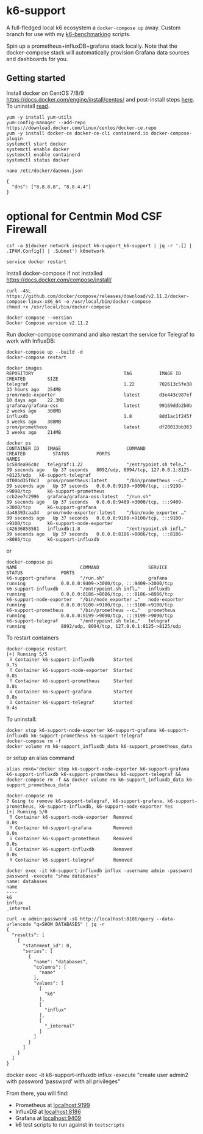# k6-support

A full-fledged local k6 ecosystem a `docker-compose up` away. Custom branch for use with my [k6-benchmarking](https://github.com/centminmod/k6-benchmarking) scripts.

Spin up a prometheus+influxDB+grafana stack locally. Note that the docker-compose stack will automatically provision Grafana data sources and dashboards for you.

## Getting started

Install docker on CentOS 7/8/9 https://docs.docker.com/engine/install/centos/ and post-install steps [here](https://docs.docker.com/engine/install/linux-postinstall/). To uninstall [read](https://docs.docker.com/engine/install/centos/#uninstall-docker-engine).

```
yum -y install yum-utils
yum-config-manager --add-repo https://download.docker.com/linux/centos/docker-ce.repo
yum -y install docker-ce docker-ce-cli containerd.io docker-compose-plugin
systemctl start docker
systemctl enable docker
systemctl enable containerd
systemctl status docker
```
```
nano /etc/docker/daemon.json
```
```
{
  "dns": ["8.8.8.8", "8.8.4.4"]
}
```
# optional for Centmin Mod CSF Firewall

```
csf -a $(docker network inspect k6-support_k6-support | jq -r '.[] | .IPAM.Config[] | .Subnet') k6network
```

```
service docker restart
```

Install docker-compose if not installed https://docs.docker.com/compose/install/

```
curl -4SL https://github.com/docker/compose/releases/download/v2.11.2/docker-compose-linux-x86_64 -o /usr/local/bin/docker-compose
chmod +x /usr/local/bin/docker-compose
```
```
docker-compose --version
Docker Compose version v2.11.2
```

Run docker-compose command and also restart the service for Telegraf to work with InfluxDB:

```
docker-compose up --build -d
docker-compose restart
```

```
docker images
REPOSITORY                                 TAG          IMAGE ID       CREATED        SIZE
telegraf                                   1.22         702613c5fe38   33 hours ago   354MB
prom/node-exporter                         latest       d3e443c987ef   10 days ago    22.3MB
grafana/grafana-oss                        latest       99169ddb2b0b   2 weeks ago    300MB
influxdb                                   1.8          8dd1ac1f245f   3 weeks ago    308MB
prom/prometheus                            latest       df28013bb363   3 weeks ago    214MB
```

```
docker ps
CONTAINER ID   IMAGE                        COMMAND                  CREATED          STATUS          PORTS                                          NAMES
1c58dea96c0c   telegraf:1.22                "/entrypoint.sh tele…"   39 seconds ago   Up 37 seconds   8092/udp, 8094/tcp, 127.0.0.1:8125->8125/udp   k6-support-telegraf
df00bd35f0c3   prom/prometheus:latest       "/bin/prometheus --c…"   39 seconds ago   Up 37 seconds   0.0.0.0:9199->9090/tcp, :::9199->9090/tcp      k6-support-prometheus
ccb2ee7c2996   grafana/grafana-oss:latest   "/run.sh"                39 seconds ago   Up 37 seconds   0.0.0.0:9409->3000/tcp, :::9409->3000/tcp      k6-support-grafana
da48393caa34   prom/node-exporter:latest    "/bin/node_exporter …"   39 seconds ago   Up 37 seconds   0.0.0.0:9100->9100/tcp, :::9100->9100/tcp      k6-support-node-exporter
c42636858581   influxdb:1.8                 "/entrypoint.sh infl…"   39 seconds ago   Up 37 seconds   0.0.0.0:8186->8086/tcp, :::8186->8086/tcp      k6-support-influxdb
```

or

```
docker-compose ps
NAME                       COMMAND                  SERVICE             STATUS              PORTS
k6-support-grafana         "/run.sh"                grafana             running             0.0.0.0:9409->3000/tcp, :::9409->3000/tcp
k6-support-influxdb        "/entrypoint.sh infl…"   influxdb            running             0.0.0.0:8186->8086/tcp, :::8186->8086/tcp
k6-support-node-exporter   "/bin/node_exporter …"   node-exporter       running             0.0.0.0:9100->9100/tcp, :::9100->9100/tcp
k6-support-prometheus      "/bin/prometheus --c…"   prometheus          running             0.0.0.0:9199->9090/tcp, :::9199->9090/tcp
k6-support-telegraf        "/entrypoint.sh tele…"   telegraf            running             8092/udp, 8094/tcp, 127.0.0.1:8125->8125/udp
```

To restart containers

```
docker-compose restart
[+] Running 5/5
 ⠿ Container k6-support-influxdb       Started                                                                                                                                                          0.7s
 ⠿ Container k6-support-node-exporter  Started                                                                                                                                                          0.8s
 ⠿ Container k6-support-prometheus     Started                                                                                                                                                          0.8s
 ⠿ Container k6-support-grafana        Started                                                                                                                                                          0.8s
 ⠿ Container k6-support-telegraf       Started                                                                                                                                                          0.4s
```

To uninstall:

```
docker stop k6-support-node-exporter k6-support-grafana k6-support-influxdb k6-support-prometheus k6-support-telegraf
docker-compose rm -f
docker volume rm k6-support_influxdb_data k6-support_prometheus_data
```

or setup an alias command

```
alias rmk6='docker stop k6-support-node-exporter k6-support-grafana k6-support-influxdb k6-support-prometheus k6-support-telegraf && docker-compose rm -f && docker volume rm k6-support_influxdb_data k6-support_prometheus_data'
```

```
docker-compose rm
? Going to remove k6-support-telegraf, k6-support-grafana, k6-support-prometheus, k6-support-influxdb, k6-support-node-exporter Yes
[+] Running 5/0
 ⠿ Container k6-support-node-exporter  Removed                                                                                                                                                          0.0s
 ⠿ Container k6-support-grafana        Removed                                                                                                                                                          0.0s
 ⠿ Container k6-support-prometheus     Removed                                                                                                                                                          0.0s
 ⠿ Container k6-support-influxdb       Removed                                                                                                                                                          0.0s
 ⠿ Container k6-support-telegraf       Removed     
```

```
docker exec -it k6-support-influxdb influx -username admin -password password -execute "show databases"
name: databases
name
----
k6
influx
_internal
```

```
curl -u admin:password -sG http://localhost:8186/query --data-urlencode "q=SHOW DATABASES" | jq -r
{
  "results": [
    {
      "statement_id": 0,
      "series": [
        {
          "name": "databases",
          "columns": [
            "name"
          ],
          "values": [
            [
              "k6"
            ],
            [
              "influx"
            ],
            [
              "_internal"
            ]
          ]
        }
      ]
    }
  ]
}
```

docker exec -it k6-support-influxdb influx -execute "create user admin2 with password 'passwprd' with all privileges"

From there, you will find:

- Prometheus at [localhost:9199](http://localhost:9199)
- InfluxDB at [localhost:8186](http://localhost:8186)
- Grafana at [localhost:9409](http://localhost:9409)
- k6 test scripts to run against in `testscripts`
